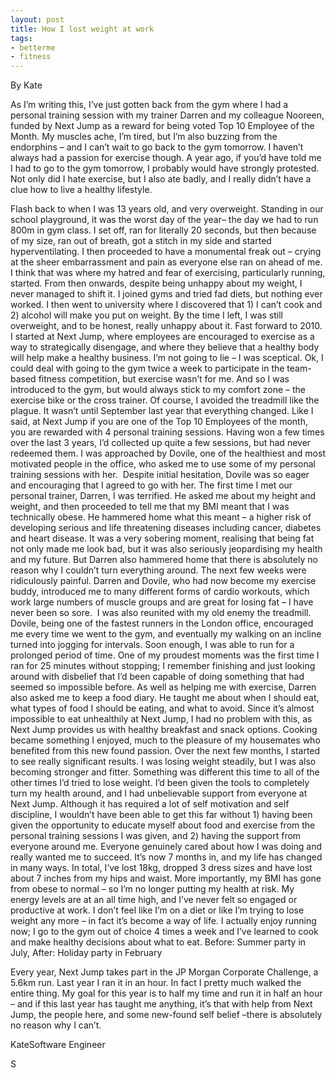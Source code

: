 ```yaml
---
layout: post
title: How I lost weight at work
tags:
- betterme
- fitness
---
```



By Kate


As I’m writing this, I’ve just gotten back from the gym where I had a personal training session with my trainer Darren and my colleague Nooreen, funded by Next Jump as a reward for being voted Top 10 Employee of the Month. My muscles ache, I’m tired, but I’m also buzzing from the endorphins – and I can’t wait to go back to the gym tomorrow.
I haven’t always had a passion for exercise though. A year ago, if you’d have told me I had to go to the gym tomorrow, I probably would have strongly protested. Not only did I hate exercise, but I also ate badly, and I really didn’t have a clue how to live a healthy lifestyle.

Flash back to when I was 13 years old, and very overweight. Standing in our school playground, it was the worst day of the year– the day we had to run 800m in gym class. I set off, ran for literally 20 seconds, but then because of my size, ran out of breath, got a stitch in my side and started hyperventilating. I then proceeded to have a monumental freak out – crying at the sheer embarrassment and pain as everyone else ran on ahead of me. I think that was where my hatred and fear of exercising, particularly running, started.
From then onwards, despite being unhappy about my weight, I never managed to shift it. I joined gyms and tried fad diets, but nothing ever worked. I then went to university where I discovered that 1) I can’t cook and 2) alcohol will make you put on weight. By the time I left, I was still overweight, and to be honest, really unhappy about it.
Fast forward to 2010. I started at Next Jump, where employees are encouraged to exercise as a way to strategically disengage, and where they believe that a healthy body will help make a healthy business. I’m not going to lie – I was sceptical. Ok, I could deal with going to the gym twice a week to participate in the team-based fitness competition, but exercise wasn’t for me. And so I was introduced to the gym, but would always stick to my comfort zone – the exercise bike or the cross trainer. Of course, I avoided the treadmill like the plague.
It wasn’t until September last year that everything changed. Like I said, at Next Jump if you are one of the Top 10 Employees of the month, you are rewarded with 4 personal training sessions. Having won a few times over the last 3 years, I’d collected up quite a few sessions, but had never redeemed them. I was approached by Dovile, one of the healthiest and most motivated people in the office, who asked me to use some of my personal training sessions with her.  Despite initial hesitation, Dovile was so eager and encouraging that I agreed to go with her.
The first time I met our personal trainer, Darren, I was terrified. He asked me about my height and weight, and then proceeded to tell me that my BMI meant that I was technically obese. He hammered home what this meant – a higher risk of developing serious and life threatening diseases including cancer, diabetes and heart disease. It was a very sobering moment, realising that being fat not only made me look bad, but it was also seriously jeopardising my health and my future. But Darren also hammered home that there is absolutely no reason why I couldn’t turn everything around.
The next few weeks were ridiculously painful. Darren and Dovile, who had now become my exercise buddy, introduced me to many different forms of cardio workouts, which work large numbers of muscle groups and are great for losing fat – I have never been so sore.  I was also reunited with my old enemy the treadmill. Dovile, being one of the fastest runners in the London office, encouraged me every time we went to the gym, and eventually my walking on an incline turned into jogging for intervals. Soon enough, I was able to run for a prolonged period of time. One of my proudest moments was the first time I ran for 25 minutes without stopping; I remember finishing and just looking around with disbelief that I’d been capable of doing something that had seemed so impossible before.
As well as helping me with exercise, Darren also asked me to keep a food diary. He taught me about when I should eat, what types of food I should be eating, and what to avoid. Since it’s almost impossible to eat unhealthily at Next Jump, I had no problem with this, as Next Jump provides us with healthy breakfast and snack options. Cooking became something I enjoyed, much to the pleasure of my housemates who benefited from this new found passion.
Over the next few months, I started to see really significant results. I was losing weight steadily, but I was also becoming stronger and fitter. Something was different this time to all of the other times I’d tried to lose weight. I’d been given the tools to completely turn my health around, and I had unbelievable support from everyone at Next Jump. Although it has required a lot of self motivation and self discipline, I wouldn’t have been able to get this far without 1) having been given the opportunity to educate myself about food and exercise from the personal training sessions I was given, and 2) having the support from everyone around me. Everyone genuinely cared about how I was doing and really wanted me to succeed.
It’s now 7 months in, and my life has changed in many ways. In total, I’ve lost 18kg, dropped 3 dress sizes and have lost about 7 inches from my hips and waist. More importantly, my BMI has gone from obese to normal – so I’m no longer putting my health at risk. My energy levels are at an all time high, and I’ve never felt so engaged or productive at work. I don’t feel like I’m on a diet or like I’m trying to lose weight any more – in fact it’s become a way of life. I actually enjoy running now; I go to the gym out of choice 4 times a week and I’ve learned to cook and make healthy decisions about what to eat.
Before: Summer party in July, After: Holiday party in February

Every year, Next Jump takes part in the JP Morgan Corporate Challenge, a 5.6km run. Last year I ran it in an hour. In fact I pretty much walked the entire thing. My goal for this year is to half my time and run it in half an hour – and if this last year has taught me anything, it’s that with help from Next Jump, the people here, and some new-found self belief –there is absolutely no reason why I can’t. 


KateSoftware Engineer



S

